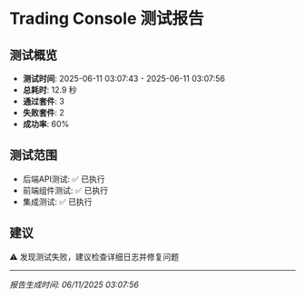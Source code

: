 # Trading Console 测试报告

## 测试概览
- **测试时间**: 2025-06-11 03:07:43 - 2025-06-11 03:07:56
- **总耗时**: 12.9 秒
- **通过套件**: 3
- **失败套件**: 2
- **成功率**: 60%

## 测试范围
- 后端API测试: ✅ 已执行
- 前端组件测试: ✅ 已执行
- 集成测试: ✅ 已执行

## 建议
⚠️ 发现测试失败，建议检查详细日志并修复问题

---
*报告生成时间: 06/11/2025 03:07:56*
